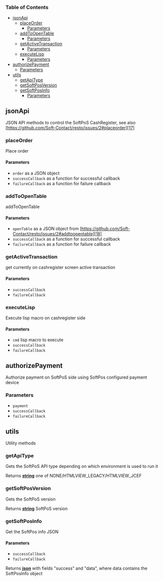 <!-- Generated by documentation.js. Update this documentation by updating the source code. -->

### Table of Contents

*   [jsonApi][1]
    *   [placeOrder][2]
        *   [Parameters][3]
    *   [addToOpenTable][4]
        *   [Parameters][5]
    *   [getActiveTransaction][6]
        *   [Parameters][7]
    *   [executeLisp][8]
        *   [Parameters][9]
*   [authorizePayment][10]
    *   [Parameters][11]
*   [utils][12]
    *   [getApiType][13]
    *   [getSoftPosVersion][14]
    *   [getSoftPosInfo][15]
        *   [Parameters][16]

## jsonApi

JSON API methods to control the SoftPoS CashRegister, see also [https://github.com/Soft-Contact/resto/issues/2#placeorder][17]

### placeOrder

Place order

#### Parameters

*   `order`  as a JSON object
*   `successCallback`  as a function for successful callback
*   `failureCallback`  as a function for failure callback

### addToOpenTable

addToOpenTable

#### Parameters

*   `openTable`  as a JSON object from [https://github.com/Soft-Contact/resto/issues/2#addtoopentable][18]
*   `successCallback`  as a function for successful callback
*   `failureCallback`  as a function for failure callback

### getActiveTransaction

get currently on cashregister screen active transaction

#### Parameters

*   `successCallback`  
*   `failureCallback`  

### executeLisp

Execute lisp macro on cashregister side

#### Parameters

*   `cmd`  lisp macro to execute
*   `successCallback`  
*   `failureCallback`  

## authorizePayment

Authorize payment on SoftPoS side using SoftPos configured payment device

### Parameters

*   `payment`  
*   `successCallback`  
*   `failureCallback`  

## utils

Utility methods

### getApiType

Gets the SoftPoS API type depending on which environment is used to run it

Returns **[string][19]** one of NONE/HTMLVIEW_LEGACY/HTMLVIEW_JCEF

### getSoftPosVersion

Gets the SoftPoS version

Returns **[string][19]** SoftPoS version

### getSoftPosInfo

Get the SoftPos info JSON

#### Parameters

*   `successCallback`  
*   `failureCallback`  

Returns **[json][20]** with fields "success" and "data", where data contains the SoftPosInfo object

[1]: #jsonapi

[2]: #placeorder

[3]: #parameters

[4]: #addtoopentable

[5]: #parameters-1

[6]: #getactivetransaction

[7]: #parameters-2

[8]: #executelisp

[9]: #parameters-3

[10]: #authorizepayment

[11]: #parameters-4

[12]: #utils

[13]: #getapitype

[14]: #getsoftposversion

[15]: #getsoftposinfo

[16]: #parameters-5

[17]: https://github.com/Soft-Contact/resto/issues/2#placeorder

[18]: https://github.com/Soft-Contact/resto/issues/2#addtoopentable

[19]: https://developer.mozilla.org/docs/Web/JavaScript/Reference/Global_Objects/String

[20]: https://developer.mozilla.org/docs/Web/JavaScript/Reference/Global_Objects/JSON
